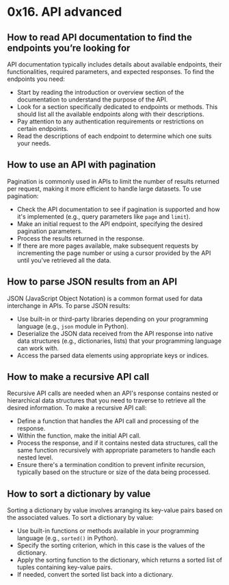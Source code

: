# 0x16. API advanced

## How to read API documentation to find the endpoints you’re looking for

API documentation typically includes details about available endpoints, their functionalities, required parameters, and expected responses. To find the endpoints you need:
- Start by reading the introduction or overview section of the documentation to understand the purpose of the API.
- Look for a section specifically dedicated to endpoints or methods. This should list all the available endpoints along with their descriptions.
- Pay attention to any authentication requirements or restrictions on certain endpoints.
- Read the descriptions of each endpoint to determine which one suits your needs.

## How to use an API with pagination

Pagination is commonly used in APIs to limit the number of results returned per request, making it more efficient to handle large datasets. To use pagination:
- Check the API documentation to see if pagination is supported and how it's implemented (e.g., query parameters like `page` and `limit`).
- Make an initial request to the API endpoint, specifying the desired pagination parameters.
- Process the results returned in the response.
- If there are more pages available, make subsequent requests by incrementing the page number or using a cursor provided by the API until you've retrieved all the data.

## How to parse JSON results from an API

JSON (JavaScript Object Notation) is a common format used for data interchange in APIs. To parse JSON results:
- Use built-in or third-party libraries depending on your programming language (e.g., `json` module in Python).
- Deserialize the JSON data received from the API response into native data structures (e.g., dictionaries, lists) that your programming language can work with.
- Access the parsed data elements using appropriate keys or indices.

## How to make a recursive API call

Recursive API calls are needed when an API's response contains nested or hierarchical data structures that you need to traverse to retrieve all the desired information. To make a recursive API call:
- Define a function that handles the API call and processing of the response.
- Within the function, make the initial API call.
- Process the response, and if it contains nested data structures, call the same function recursively with appropriate parameters to handle each nested level.
- Ensure there's a termination condition to prevent infinite recursion, typically based on the structure or size of the data being processed.

## How to sort a dictionary by value

Sorting a dictionary by value involves arranging its key-value pairs based on the associated values. To sort a dictionary by value:
- Use built-in functions or methods available in your programming language (e.g., `sorted()` in Python).
- Specify the sorting criterion, which in this case is the values of the dictionary.
- Apply the sorting function to the dictionary, which returns a sorted list of tuples containing key-value pairs.
- If needed, convert the sorted list back into a dictionary.
